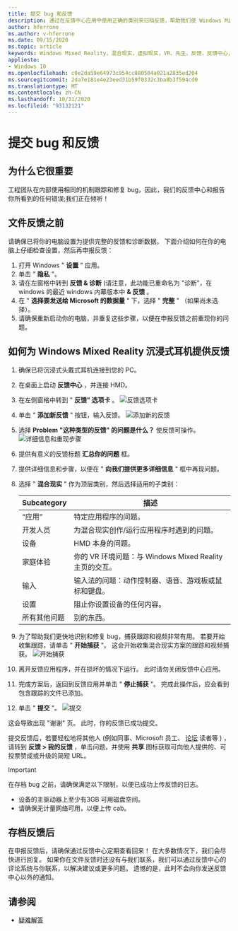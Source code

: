 ```yaml
---
title: 提交 bug 和反馈
description: 通过在反馈中心应用中使用正确的类别来归档反馈，帮助我们使 Windows Mixed Reality 更好。
author: hferrone
ms.author: v-hferrone
ms.date: 09/15/2020
ms.topic: article
keywords: Windows Mixed Reality，混合现实，虚拟现实，VR，先生，反馈，反馈中心，bug
appliesto:
- Windows 10
ms.openlocfilehash: c0e2da59e64973c954cc880504a021a2835ed204
ms.sourcegitcommit: 2da7e181e4e23eed31b59f0332c3ba8b3f594cd0
ms.translationtype: MT
ms.contentlocale: zh-CN
ms.lasthandoff: 10/31/2020
ms.locfileid: "93132121"
---
```

# <a name="filing-bugs-and-feedback"></a>提交 bug 和反馈

## <a name="why-its-important"></a>为什么它很重要

工程团队在内部使用相同的机制跟踪和修复 bug，因此，我们的反馈中心和报告你所看到的任何错误;我们正在倾听！

## <a name="before-you-file-feedback"></a>文件反馈之前

请确保已将你的电脑设置为提供完整的反馈和诊断数据。 下面介绍如何在你的电脑上仔细检查设置，然后再申报反馈：

1. 打开 Windows " **设置** " 应用。
2. 单击 " **隐私** "。
3. 请在左窗格中转到 **反馈 & 诊断** (请注意，此功能已重命名为 "诊断"，在 windows 的最近 windows 内幕版本中 **& 反馈** 。
4. 在 " **选择要发送给 Microsoft 的数据量** " 下，选择 " **完整** " （如果尚未选择）。
5. 请确保重新启动你的电脑，并重复这些步骤，以便在申报反馈之前重现你的问题。

## <a name="how-to-file-feedback-for-windows-mixed-reality-immersive-headsets-on-pc"></a>如何为 Windows Mixed Reality 沉浸式耳机提供反馈

1. 确保已将沉浸式头戴式耳机连接到您的 PC。
2. 在桌面上启动 **反馈中心** ，并连接 HMD。
3. 在左侧窗格中转到 " **反馈" 选项卡** 。 ![反馈选项卡](images/feedback1.png) 
4. 单击 " **添加新反馈** " 按钮，输入反馈。 ![添加新的反馈](images/feedback2.png)
5. 选择 **Problem** **"这种类型的反馈" 的问题是什么？** 使反馈可操作。 ![详细信息和重现步骤](images/feedback3.png)
6. 提供有意义的反馈标题 **汇总你的问题** 框。
7. 提供详细信息和步骤，以便在 " **向我们提供更多详细信息** " 框中再现问题。
8. 选择 " **混合现实** " 作为顶层类别，然后选择适用的子类别：

   | Subcategory      | 描述                                                                           |
   |------------------|---------------------------------------------------------------------------------------|
   | “应用”             | 特定应用程序的问题。                                                   |
   | 开发人员        | 为混合现实创作/运行应用程序时遇到的问题。                               |
   | 设备           | HMD 本身的问题。                                                           |
   | 家庭体验  | 你的 VR 环境问题：与 Windows Mixed Reality 主页的交互。    |
   | 输入            | 输入法的问题：动作控制器、语音、游戏板或鼠标和键盘。|
   | 设置           | 阻止你设置设备的任何内容。                           |
   | 所有其他问题 | 别的东西。                                                                        |

9. 为了帮助我们更快地识别和修复 bug，捕获跟踪和视频非常有用。 若要开始收集跟踪，请单击 " **开始捕获** "。 这会开始收集混合现实方案的跟踪和视频捕获。 ![开始捕获](images/feedback4.png)
10. 离开反馈应用程序，并在损坏的情况下运行。 此时请勿关闭反馈中心应用。
11. 完成方案后，返回到反馈应用并单击 " **停止捕获** "。 完成此操作后，应会看到包含跟踪的文件已添加。
12. 单击 " **提交** "。 ![提交](images/feedback5.png)

这会导致出现 "谢谢" 页。 此时，你的反馈已成功提交。

提交反馈后，若要轻松地将其他人 (例如同事、Microsoft 员工、 [论坛](https://forums.hololens.com/) 读者等 ) ，请转到 **反馈 > 我的反馈** ，单击问题，并使用 **共享** 图标获取可向他人提供的、可投票赞成或升级的简短 URL。

> [!IMPORTANT]
> 在存档 bug 之前，请确保满足以下限制，以便已成功上传反馈的日志。
>    * 设备的主驱动器上至少有3GB 可用磁盘空间。
>    * 请确保无计量网络可用，以便上传 cab。

## <a name="after-filing-feedback"></a>存档反馈后

在申报反馈后，请确保通过反馈中心定期查看回来！ 在大多数情况下，我们会尽快进行回复。 如果你在文件反馈时还没有与我们联系，我们可以通过反馈中心的评论系统与你联系，以解决建议或更多问题。 遗憾的是，此时不会向你发送反馈中心以外的通知。

## <a name="see-also"></a>请参阅

* [疑难解答](troubleshooting-windows-mixed-reality.md)